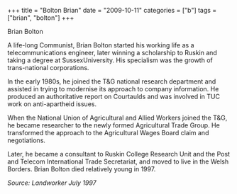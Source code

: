 +++
title = "Bolton Brian"
date = "2009-10-11"
categories = ["b"]
tags = ["brian", "bolton"]
+++

Brian Bolton

A life-long Communist, Brian Bolton started his working life as a telecommunications engineer, later winning a scholarship to Ruskin and taking a degree at SussexUniversity. His specialism was the growth of trans-national corporations.

In the early 1980s, he joined the T&G national research department and assisted in trying to modernise its approach to company information. He produced an authoritative report on Courtaulds and was involved in TUC work on anti-apartheid issues.

When the National Union of Agricultural and Allied Workers joined the T&G, he became researcher to the newly formed Agricultural Trade Group. He transformed the approach to the Agricultural Wages Board claim and negotiations.

Later, he became a consultant to Ruskin College Research Unit and the Post and Telecom International Trade Secretariat, and moved to live in the Welsh Borders. Brian Bolton died relatively young in 1997.  

_Source: Landworker July 1997_
